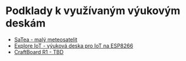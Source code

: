# Podklady k využívaným výukovým deskám
- [SaTea - malý meteosatelit](satea)
- [Explore IoT - výuková deska pro IoT na ESP8266](explore-iot)
- [CraftBoard R1 - TBD](craftboard-r1)